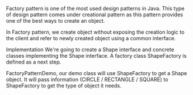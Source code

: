 Factory pattern is one of the most used design patterns in Java. 
This type of design pattern comes under creational pattern as this pattern provides one of the best ways to create an object.

In Factory pattern, we create object without exposing the creation logic to the client and refer to newly created object using a common interface.

Implementation
We're going to create a Shape interface and concrete classes implementing the Shape interface. 
A factory class ShapeFactory is defined as a next step.

FactoryPatternDemo, our demo class will use ShapeFactory to get a Shape object. 
It will pass information (CIRCLE / RECTANGLE / SQUARE) to ShapeFactory to get the type of object it needs.